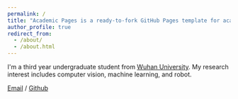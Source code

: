 ```yaml
---
permalink: /
title: "Academic Pages is a ready-to-fork GitHub Pages template for academic personal websites"
author_profile: true
redirect_from: 
  - /about/
  - /about.html
---
```


I'm a third year undergraduate student from [Wuhan University](https://www.whu.edu.cn/). My research interest includes computer vision, machine learning, and robot.

[Email](mailto:2022302121109@whu.edu.cn) / [Github](https://github.com/zjy109) 
